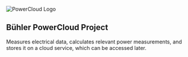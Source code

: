 ![PowerCloud Logo](/app/images/to/falt-avatar.png?raw=true)
## Bühler PowerCloud Project

Measures electrical data, calculates relevant power measurements, and stores it on a cloud service, which can be accessed later.
